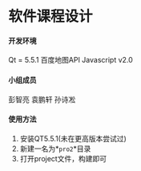 # 软件课程设计
#### 开发环境
Qt = 5.5.1
百度地图API Javascript v2.0

#### 小组成员
彭智亮 袁鹏轩 孙诗凇

#### 使用方法
1. 安装QT5.5.1(未在更高版本尝试过)
2. 新建一名为*`pro2`*目录
3. 打开project文件，构建即可

